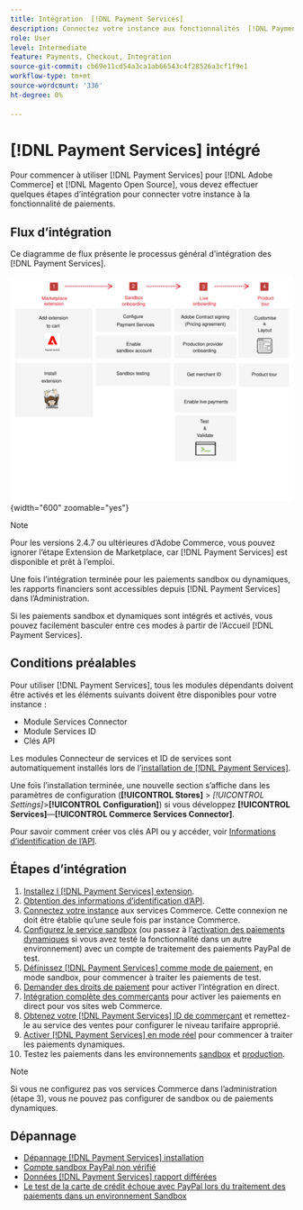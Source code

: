 ```yaml
---
title: Intégration  [!DNL Payment Services]
description: Connectez votre instance aux fonctionnalités  [!DNL Payment Services]  en effectuant quelques étapes d’intégration.
role: User
level: Intermediate
feature: Payments, Checkout, Integration
source-git-commit: cb69e11cd54a3ca1ab66543c4f28526a3cf1f9e1
workflow-type: tm+mt
source-wordcount: '336'
ht-degree: 0%

---
```


# [!DNL Payment Services] intégré

Pour commencer à utiliser [!DNL Payment Services] pour [!DNL Adobe Commerce] et [!DNL Magento Open Source], vous devez effectuer quelques étapes d’intégration pour connecter votre instance à la fonctionnalité de paiements.

## Flux d’intégration

Ce diagramme de flux présente le processus général d’intégration des [!DNL Payment Services].

![Flux d’intégration](assets/onboarding-diagram.svg){width="600" zoomable="yes"}

>[!NOTE]
>
> Pour les versions 2.4.7 ou ultérieures d’Adobe Commerce, vous pouvez ignorer l’étape Extension de Marketplace, car [!DNL Payment Services] est disponible et prêt à l’emploi.

Une fois l’intégration terminée pour les paiements sandbox ou dynamiques, les rapports financiers sont accessibles depuis [!DNL Payment Services] dans l’Administration.

Si les paiements sandbox et dynamiques sont intégrés et activés, vous pouvez facilement basculer entre ces modes à partir de l’Accueil [!DNL Payment Services].

## Conditions préalables

Pour utiliser [!DNL Payment Services], tous les modules dépendants doivent être activés et les éléments suivants doivent être disponibles pour votre instance :

* Module Services Connector
* Module Services ID
* Clés API

Les modules Connecteur de services et ID de services sont automatiquement installés lors de l’[installation de  [!DNL Payment Services]](install.md).

Une fois l’installation terminée, une nouvelle section s’affiche dans les paramètres de configuration (**[!UICONTROL Stores]** > _[!UICONTROL Settings]_>**[!UICONTROL Configuration]**) si vous développez **[!UICONTROL Services]**—**[!UICONTROL Commerce Services Connector]**.

Pour savoir comment créer vos clés API ou y accéder, voir [Informations d’identification de l’API](#obtain-api-credentials).

## Étapes d’intégration

1. [Installez l [!DNL Payment Services] extension](install.md#get-payment-services).
1. [Obtention des informations d’identification d’API](connect.md#obtain-api-credentials).
1. [Connectez votre instance](connect.md#configure-commerce-services) aux services Commerce. Cette connexion ne doit être établie qu’une seule fois par instance Commerce.
1. [Configurez le service sandbox](sandbox.md#enable-sandbox-testing) (ou passez à l’[activation des paiements dynamiques](sandbox.md#enable-live-payments) si vous avez testé la fonctionnalité dans un autre environnement) avec un compte de traitement des paiements PayPal de test.
1. [Définissez [!DNL Payment Services] comme mode de paiement](production.md#set-payment-services-as-payment-method), en mode sandbox, pour commencer à traiter les paiements de test.
1. [Demander des droits de paiement](production.md#request-payments-entitlement-from-adobe) pour activer l’intégration en direct.
1. [Intégration complète des commerçants](production.md#complete-merchant-onboarding) pour activer les paiements en direct pour vos sites web Commerce.
1. [Obtenez votre [!DNL Payment Services] ID de commerçant](production.md#configure-pricing-tier) et remettez-le au service des ventes pour configurer le niveau tarifaire approprié.
1. [Activer [!DNL Payment Services] en mode réel](production.md#enable-live-payments) pour commencer à traiter les paiements dynamiques.
1. Testez les paiements dans les environnements [sandbox](sandbox.md#test-in-sandbox-environment) et [production](production.md#test-in-production).

>[!NOTE]
>
>Si vous ne configurez pas vos services Commerce dans l’administration (étape 3), vous ne pouvez pas configurer de sandbox ou de paiements dynamiques.

## Dépannage

* [Dépannage [!DNL Payment Services] installation](https://experienceleague.adobe.com/docs/commerce-knowledge-base/kb/troubleshooting/payments/payservices-install.html?lang=fr)
* [Compte sandbox PayPal non vérifié](https://experienceleague.adobe.com/docs/commerce-knowledge-base/kb/troubleshooting/payments/payservices-paypal-acct.html?lang=fr)
* [Données  [!DNL Payment Services]  rapport différées](https://experienceleague.adobe.com/docs/commerce-knowledge-base/kb/troubleshooting/payments/payservices-report-info-delayed.html?lang=fr)
* [Le test de la carte de crédit échoue avec PayPal lors du traitement des paiements dans un environnement Sandbox](https://experienceleague.adobe.com/docs/commerce-knowledge-base/kb/troubleshooting/payments/payservices-cc-sandbox-failure.html?lang=fr)
